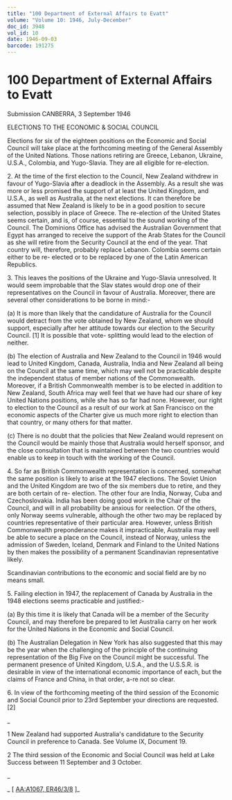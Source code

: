 ```yaml
---
title: "100 Department of External Affairs to Evatt"
volume: "Volume 10: 1946, July-December"
doc_id: 3948
vol_id: 10
date: 1946-09-03
barcode: 191275
---
```


# 100 Department of External Affairs to Evatt

Submission CANBERRA, 3 September 1946

ELECTIONS TO THE ECONOMIC &amp; SOCIAL COUNCIL

Elections for six of the eighteen positions on the Economic and Social Council will take place at the forthcoming meeting of the General Assembly of the United Nations. Those nations retiring are Greece, Lebanon, Ukraine, U.S.A., Colombia, and Yugo-Slavia. They are all eligible for re-election.

2\. At the time of the first election to the Council, New Zealand withdrew in favour of Yugo-Slavia after a deadlock in the Assembly. As a result she was more or less promised the support of at least the United Kingdom, and U.S.A., as well as Australia, at the next elections. It can therefore be assumed that New Zealand is likely to be in a good position to secure selection, possibly in place of Greece. The re-election of the United States seems certain, and is, of course, essential to the sound working of the Council. The Dominions Office has advised the Australian Government that Egypt has arranged to receive the support of the Arab States for the Council as she will retire from the Security Council at the end of the year. That country will, therefore, probably replace Lebanon. Colombia seems certain either to be re- elected or to be replaced by one of the Latin American Republics.

3\. This leaves the positions of the Ukraine and Yugo-Slavia unresolved. It would seem improbable that the Slav states would drop one of their representatives on the Council in favour of Australia. Moreover, there are several other considerations to be borne in mind:-

(a) It is more than likely that the candidature of Australia for the Council would detract from the vote obtained by New Zealand, whom we should support, especially after her attitude towards our election to the Security Council. [1] It is possible that vote- splitting would lead to the election of neither.

(b) The election of Australia and New Zealand to the Council in 1946 would lead to United Kingdom, Canada, Australia, India and New Zealand all being on the Council at the same time, which may well not be practicable despite the independent status of member nations of the Commonwealth. Moreover, if a British Commonwealth member is to be elected in addition to New Zealand, South Africa may well feel that we have had our share of key United Nations positions, while she has so far had none. However, our right to election to the Council as a result of our work at San Francisco on the economic aspects of the Charter give us much more right to election than that country, or many others for that matter.

(c) There is no doubt that the policies that New Zealand would represent on the Council would be mainly those that Australia would herself sponsor, and the close consultation that is maintained between the two countries would enable us to keep in touch with the working of the Council.

4\. So far as British Commonwealth representation is concerned, somewhat the same position is likely to arise at the 1947 elections. The Soviet Union and the United Kingdom are two of the six members due to retire, and they are both certain of re- election. The other four are India, Norway, Cuba and Czechoslovakia. India has been doing good work in the Chair of the Council, and will in all probability be anxious for reelection. Of the others, only Norway seems vulnerable, although the other two may be replaced by countries representative of their particular area. However, unless British Commonwealth preponderance makes it impracticable, Australia may well be able to secure a place on the Council, instead of Norway, unless the admission of Sweden, Iceland, Denmark and Finland to the United Nations by then makes the possibility of a permanent Scandinavian representative likely.

Scandinavian contributions to the economic and social field are by no means small.

5\. Failing election in 1947, the replacement of Canada by Australia in the 1948 elections seems practicable and justified:-

(a) By this time it is likely that Canada will be a member of the Security Council, and may therefore be prepared to let Australia carry on her work for the United Nations in the Economic and Social Council.

(b) The Australian Delegation in New York has also suggested that this may be the year when the challenging of the principle of the continuing representation of the Big Five on the Council might be successful. The permanent presence of United Kingdom, U.S.A., and the U.S.S.R. is desirable in view of the international economic importance of each, but the claims of France and China, in that order, a-re not so clear.

6\. In view of the forthcoming meeting of the third session of the Economic and Social Council prior to 23rd September your directions are requested. [2]

_

1 New Zealand had supported Australia's candidature to the Security Council in preference to Canada. See Volume IX, Document 19.

2 The third session of the Economic and Social Council was held at Lake Success between 11 September and 3 October.

_

_ [ [AA:A1067, ER46/3/8](http://www.naa.gov.au/cgi-bin/Search?O=I&Number=191275) ]_
